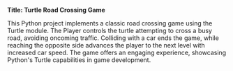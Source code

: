 **Title: Turtle Road Crossing Game**

This Python project implements a classic road crossing game using the Turtle module. The Player controls the turtle attempting to cross a busy road, avoiding oncoming traffic. Colliding with a car ends the game, while reaching the opposite side advances the player to the next level with increased car speed. The game offers an engaging experience, showcasing Python's Turtle capabilities in game development.
